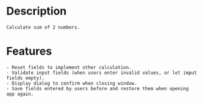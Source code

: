 # Description
    Calculate sum of 2 numbers.

# Features
    - Reset fields to implement other calculation.
    - Validate input fields (when users enter invalid values, or let imput fields empty).
    - Display dialog to confirm when closing window.
    - Save fields entered by users before and restore them when opening app again.